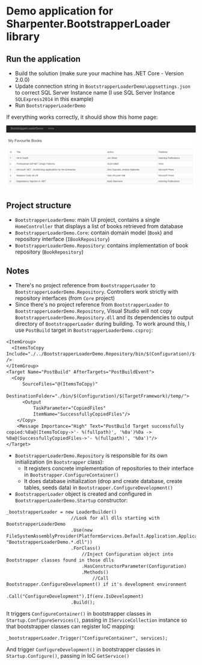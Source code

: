 # Demo application for Sharpenter.BootstrapperLoader library

## Run the application

- Build the solution (make sure your machine has .NET Core - Version 2.0.0)
- Update connection string in `BootstrapperLoaderDemo\appsettings.json` to correct SQL Server Instance name (I use SQL Server Instance `SQLExpress2014` in this example)
- Run `BootstrapperLoaderDemo`

If everything works correctly, it should show this home page:

![alt Home Page](https://raw.githubusercontent.com/hpcsc/BootstrapperLoaderDemo/master/images/HomePage.png)

## Project structure

- `BootstrapperLoaderDemo`: main UI project, contains a single `HomeController` that displays a list of books retrieved from database
- `BootstrapperLoaderDemo.Core`: contain domain model (`Book`) and repository interface (`IBookRepository`)
- `BootstrapperLoaderDemo.Repository`: contains implementation of book repository (`BookRepository`)

## Notes

- There's no project reference from `BootstrapperLoader` to `BootstrapperLoaderDemo.Repository`. Controllers work strictly with repository interfaces (from `Core` project)
- Since there's no project reference from `BootstrapperLoader` to `BootstrapperLoaderDemo.Repository`, Visual Studio will not copy `BootstrapperLoaderDemo.Repository.dll` and its dependencies to output directory of `BootstrapperLoader` during building. To work around this, I use `PostBuild` target in `BootstrapperLoaderDemo.csproj`:

```
<ItemGroup>
  <ItemsToCopy Include="./../BootstrapperLoaderDemo.Repository/bin/$(Configuration)/$(TargetFramework)/*.dll" />
</ItemGroup>
<Target Name="PostBuild" AfterTargets="PostBuildEvent">
  <Copy
      SourceFiles="@(ItemsToCopy)"
      DestinationFolder="./bin/$(Configuration)/$(TargetFramework)/temp/">
      <Output
          TaskParameter="CopiedFiles"
          ItemName="SuccessfullyCopiedFiles"/>
    </Copy>
    <Message Importance="High" Text="PostBuild Target successfully copied:%0a@(ItemsToCopy->'- %(fullpath)', '%0a')%0a -> %0a@(SuccessfullyCopiedFiles->'- %(fullpath)', '%0a')"/>
</Target>
```

- `BootstrapperLoaderDemo.Repository` is responsible for its own initialization (in `Bootstrapper` class):
  - It registers concrete implementation of repositories to their interface in `Bootstrapper.ConfigureContainer()`
  - It does database initialization (drop and create database, create tables, seeds data) in `Bootstrapper.ConfigureDevelopment()`
- `BootstrapperLoader` object is created and configured in `BootstrapperLoaderDemo.Startup` constructor:

```
_bootstrapperLoader = new LoaderBuilder()
                        //Look for all dlls starting with BootstrapperLoaderDemo
                        .Use(new FileSystemAssemblyProvider(PlatformServices.Default.Application.ApplicationBasePath, "BootstrapperLoaderDemo.*.dll"))
                        .ForClass()
                            //Inject Configuration object into Bootstrapper classes found in those dlls
                            .HasConstructorParameter(Configuration)
                            .Methods()
                                //Call Bootstrapper.ConfigureDevelopment() if it's development environment
                                .Call("ConfigureDevelopment").If(env.IsDevelopment)
                        .Build();
```

It triggers `ConfigureContainer()` in bootstrapper classes in `Startup.ConfigureServices()`, passing in `IServiceCollection` instance so that bootstrapper classes can register IoC mapping:

```
_bootstrapperLoader.Trigger("ConfigureContainer", services);
```

And trigger `ConfigureDevelopment()` in bootstrapper classes in `Startup.Configure()`, passing in IoC `GetService()`


